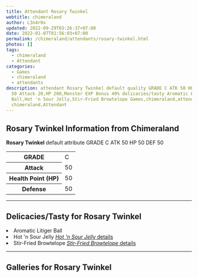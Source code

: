 ```yaml
---
title: Attendant Rosary Twinkel
webtitle: chimeraland
author: L3n4r0x
updated: 2022-09-29T03:26:37+07:00
date: 2022-01-07T01:56:03+07:00
permalink: /chimeraland/attendants/rosary-twinkel.html
photos: []
tags:
  - chimeraland
  - Attendant
categories:
  - Games
  - chimeraland
  - attendants
description: attendant Rosary Twinkel default quality GRADE C ATK 50 HP 50 DEF
  50 Attack 20,HP 200,Monster EXP Bonus 40% delicacies/tasty Aromatic Litiger
  Ball,Hot 'n Sour Jelly,Stir-Fried Browtelope Games,chimeraland,attendants
  chimeraland,Attendant
---
```


<section id="bootstrap-wrapper"><link rel="stylesheet" href="https://rawcdn.githack.com/dimaslanjaka/Web-Manajemen/870a349/css/bootstrap-5-3-0-alpha3-wrapper.css"/><h2 id="attribute">Rosary Twinkel Information from Chimeraland</h2><p><b>Rosary Twinkel</b> default attribute GRADE C ATK 50 HP 50 DEF 50<table><tr><th>GRADE</th><td>C</td></tr><tr><th>Attack</th><td>50</td></tr><tr><th>Health Point (HP)</th><td>50</td></tr><tr><th>Defense</th><td>50</td></tr></table></p><hr/><h2 id="delicacies">Delicacies/Tasty for Rosary Twinkel</h2><div class="bg-dark text-light"><li class="d-flex justify-content-between bg-dark text-light">Aromatic Litiger Ball </li><li class="d-flex justify-content-between bg-dark text-light">Hot &#x27;n Sour Jelly <a href="/chimeraland/recipes/hot-n-sour-jelly.html" title="Click here to view recipe Hot &#x27;n Sour Jelly details"><i>Hot &#x27;n Sour Jelly</i> details</a></li><li class="d-flex justify-content-between bg-dark text-light">Stir-Fried Browtelope <a href="/chimeraland/recipes/stir-fried-browtelope.html" title="Click here to view recipe Stir-Fried Browtelope details"><i>Stir-Fried Browtelope</i> details</a></li></div><hr/><div id="gallery"><h2>Galleries for Rosary Twinkel</h2><div class="row"></div></div></section>